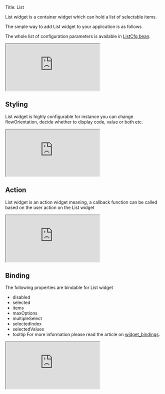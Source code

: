 Title: List


List widget is a container widget which can hold a list of selectable items. 

The simple way to add List widget to your application is as follows 
<script src='http://snippets.ariatemplates.com/snippets/github.com/ariatemplates/documentation-code/%VERSION%/snippets/widgets/list/Snippet.tpl?tag=wgtListSnippet1&lang=at&outdent=true' defer></script>

The whole list of configuration parameters is available in [ListCfg bean](http://ariatemplates.com/api/#aria.widgets.CfgBeans:ListCfg).

<iframe class='samples' src='http://snippets.ariatemplates.com/samples/github.com/ariatemplates/documentation-code/%VERSION%/samples/widgets/list/?skip=1' ></iframe>

## Styling
List widget is highly configurable for instance you can change flowOrientation, decide whether to display code, value or both etc.
<script src='http://snippets.ariatemplates.com/snippets/github.com/ariatemplates/documentation-code/%VERSION%/snippets/widgets/list/Snippet.tpl?tag=wgtListSnippet2&lang=at&outdent=true' defer></script>

<iframe class='samples' src='http://snippets.ariatemplates.com/samples/github.com/ariatemplates/documentation-code/%VERSION%/samples/widgets/list/styling/?skip=1' ></iframe>

## Action
List widget is an action widget meaning, a callback function can be called based on the user action on the List widget
<script src='http://snippets.ariatemplates.com/snippets/github.com/ariatemplates/documentation-code/%VERSION%/snippets/widgets/list/Snippet.tpl?tag=wgtListSnippet3&lang=at&outdent=true' defer></script>

<iframe class='samples' src='http://snippets.ariatemplates.com/samples/github.com/ariatemplates/documentation-code/%VERSION%/samples/widgets/list/action/?skip=1' ></iframe>

## Binding
The following properties are bindable for List widget
* disabled
* selected
* items
* maxOptions
* multipleSelect
* selectedIndex
* selectedValues
* tooltip
For more information please read the article on [widget_bindings](widget_bindings).
<script src='http://snippets.ariatemplates.com/snippets/github.com/ariatemplates/documentation-code/%VERSION%/snippets/widgets/list/Snippet.tpl?tag=wgtListSnippet4&lang=at&outdent=true' defer></script>

<iframe class='samples' src='http://snippets.ariatemplates.com/samples/github.com/ariatemplates/documentation-code/%VERSION%/samples/widgets/list/binding/?skip=1' ></iframe>